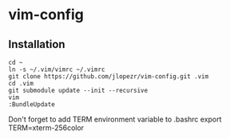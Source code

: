 vim-config
==========

Installation
------------
    cd ~
    ln -s ~/.vim/vimrc ~/.vimrc 
    git clone https://github.com/jlopezr/vim-config.git .vim
    cd .vim
    git submodule update --init --recursive
    vim
    :BundleUpdate

Don't forget to add TERM environment variable to .bashrc
    export TERM=xterm-256color
